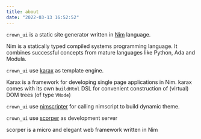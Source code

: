 ```yaml
---
title: about
date: "2022-03-13 16:52:52"
---
```


`crown_ui` is a static site generator written in [Nim](https://nim-lang.org) language. 

Nim is a statically typed compiled systems programming language. It combines successful concepts from mature languages like Python, Ada and Modula.  

`crown_ui` use [karax](https://github.com/karaxnim/karax) as template engine.

Karax is a framework for developing single page applications in Nim. karax comes with its own `buildHtml` DSL for convenient construction of (virtual) DOM trees (of type `VNode`)  

`crown_ui` use [nimscripter](https://github.com/beef331/nimscripter) for calling nimscript to build dynamic theme. 

`crown_ui` use [scorper](https://github.com/bung87/scorper) as development server  

scorper is a micro and elegant web framework written in Nim